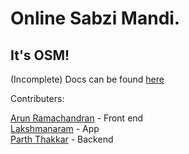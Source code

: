 # Online Sabzi Mandi.
## It's OSM!

(Incomplete) Docs can be found [here](https://docs.google.com/document/d/1qT2QjCNF6Be39XPnbwRC8-mIWAO2qWL3DpgYTVvAT2U/edit?usp=sharing)


Contributers:

[Arun Ramachandran](https://github.com/jhurricane96) - Front end<br>
[Lakshmanaram](https://github.com/lakshmanaram) - App<br>
[Parth Thakkar](https://github.com/thakkarparth007) - Backend<br>
